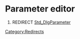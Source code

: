 # Parameter editor
1.  REDIRECT [Std\_DlgParameter](Std_DlgParameter.md)



[Category:Redirects](Category:Redirects.md)
